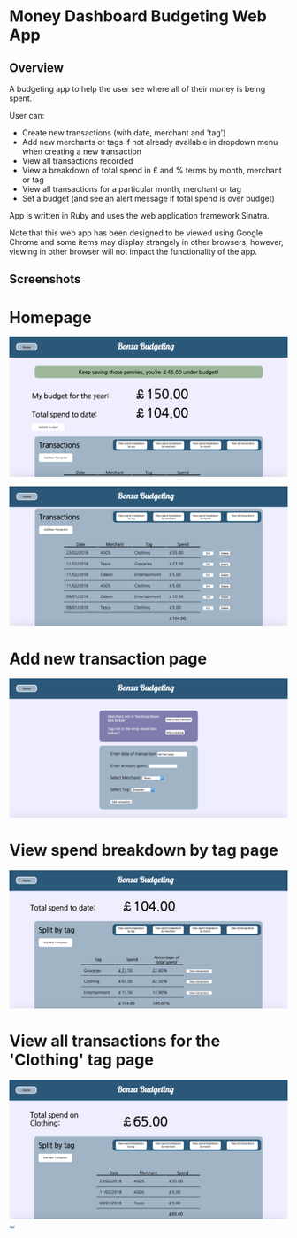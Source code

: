 # Money Dashboard Budgeting Web App

## Overview

A budgeting app to help the user see where all of their money is being spent.

User can:
* Create new transactions (with date, merchant and 'tag')
* Add new merchants or tags if not already available in dropdown menu when creating a new transaction
* View all transactions recorded
* View a breakdown of total spend in £  and % terms by month, merchant or tag
* View all transactions for a particular month, merchant or tag
* Set a budget (and see an alert message if total spend is over budget)

App is written in Ruby and uses the web application framework Sinatra.

Note that this web app has been designed to be viewed using Google Chrome and some items may display strangely in other browsers; however, viewing in other browser will not impact the functionality of the app.

## Screenshots


# Homepage
![Screenshot](https://github.com/rach-j/money-dashboard-budgeting-web-app/blob/master/screenshots_for_README/Screenshot-homepage-1.png)

![Screenshot](https://github.com/rach-j/money-dashboard-budgeting-web-app/blob/master/screenshots_for_README/Screenshot-homepage-2.png)

# Add new transaction page
![Screenshot](https://github.com/rach-j/money-dashboard-budgeting-web-app/blob/master/screenshots_for_README/Screenshot-add-new-transaction.png)

# View spend breakdown by tag page
![Screenshot](https://github.com/rach-j/money-dashboard-budgeting-web-app/blob/master/screenshots_for_README/Screenshot-view-breakdown-by-tag.png)

# View all transactions for the 'Clothing' tag page
![Screenshot](https://github.com/rach-j/money-dashboard-budgeting-web-app/blob/master/screenshots_for_README/Screenshot-view-all-transactions-for-particular-tag.png)
<img src="https://github.com/rach-j/money-dashboard-budgeting-web-app/blob/master/screenshots_for_README/Screenshot-view-all-transactions-for-particular-tag.png" width="10">
